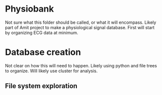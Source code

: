 # Physiobank

Not sure what this folder should be called, or what it will encompass. Likely part of Amit project to make a physiological signal database. First will start by organizing ECG data at minimum.

# Database creation

Not clear on how this will need to happen. Likely using python and file trees to organize. Will likely use cluster for analysis.

## File system exploration
